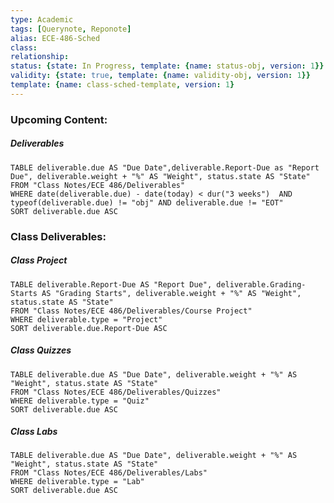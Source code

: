```yaml
---
type: Academic
tags: [Querynote, Reponote]
alias: ECE-486-Sched
class: 
relationship: 
status: {state: In Progress, template: {name: status-obj, version: 1}}
validity: {state: true, template: {name: validity-obj, version: 1}}
template: {name: class-sched-template, version: 1} 
---
```

### Upcoming Content:
##### Deliverables
```dataview
TABLE deliverable.due AS "Due Date",deliverable.Report-Due as "Report Due", deliverable.weight + "%" AS "Weight", status.state AS "State"
FROM "Class Notes/ECE 486/Deliverables"
WHERE date(deliverable.due) - date(today) < dur("3 weeks")  AND typeof(deliverable.due) != "obj" AND deliverable.due != "EOT"
SORT deliverable.due ASC
```

### Class Deliverables:
##### Class Project
```dataview
TABLE deliverable.Report-Due AS "Report Due", deliverable.Grading-Starts AS "Grading Starts", deliverable.weight + "%" AS "Weight", status.state AS "State"
FROM "Class Notes/ECE 486/Deliverables/Course Project"
WHERE deliverable.type = "Project"
SORT deliverable.due.Report-Due ASC
```

##### Class Quizzes
```dataview
TABLE deliverable.due AS "Due Date", deliverable.weight + "%" AS "Weight", status.state AS "State"
FROM "Class Notes/ECE 486/Deliverables/Quizzes"
WHERE deliverable.type = "Quiz"
SORT deliverable.due ASC
```

##### Class Labs
```dataview 
TABLE deliverable.due AS "Due Date", deliverable.weight + "%" AS "Weight", status.state AS "State"
FROM "Class Notes/ECE 486/Deliverables/Labs"
WHERE deliverable.type = "Lab"
SORT deliverable.due ASC
```












